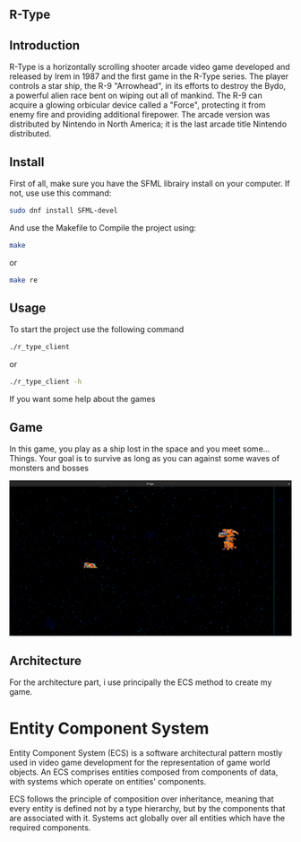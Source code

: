 ## R-Type

## Introduction

R-Type is a horizontally scrolling shooter arcade video game developed and released by Irem in 1987 and the first game in the R-Type series. The player controls a star ship, the R-9 "Arrowhead", in its efforts to destroy the Bydo, a powerful alien race bent on wiping out all of mankind. The R-9 can acquire a glowing orbicular device called a "Force", protecting it from enemy fire and providing additional firepower. The arcade version was distributed by Nintendo in North America; it is the last arcade title Nintendo distributed.

## Install

First of all, make sure you have the SFML librairy install on your computer.
If not, use use this command:
```sh
sudo dnf install SFML-devel
```

And use the Makefile to Compile the project using:
```sh
make
```
or 
```sh
make re
```

## Usage
To start the project use the following command
```sh
./r_type_client
```
or
```sh
./r_type_client -h
```
If you want some help about the games

## Game
In this game, you play as a ship lost in the space and you meet some... Things.
Your goal is to survive as long as you can against some waves of monsters and bosses

![Alt text](image.png)

## Architecture
For the architecture part, i use principally the ECS method to create my game.

# Entity Component System
Entity Component System (ECS) is a software architectural pattern mostly used in video game development for the representation of game world objects. An ECS comprises entities composed from components of data, with systems which operate on entities' components.

ECS follows the principle of composition over inheritance, meaning that every entity is defined not by a type hierarchy, but by the components that are associated with it. Systems act globally over all entities which have the required components.
